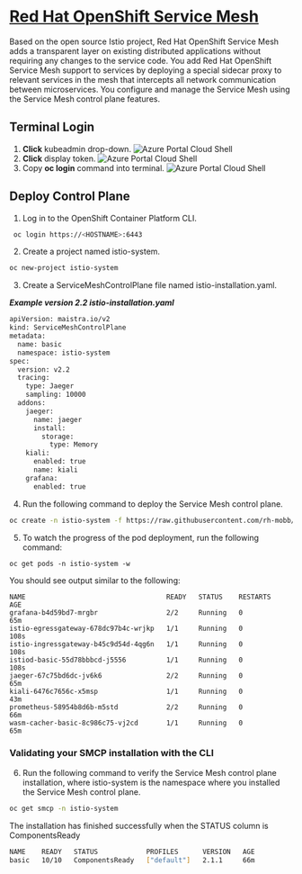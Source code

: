 # [Red Hat OpenShift Service Mesh](https://docs.openshift.com/container-platform/4.11/service_mesh/v1x/ossm-architecture.html)

Based on the open source Istio project, Red Hat OpenShift Service Mesh adds a transparent layer on existing distributed applications without requiring any changes to the service code. You add Red Hat OpenShift Service Mesh support to services by deploying a special sidecar proxy to relevant services in the mesh that intercepts all network communication between microservices. You configure and manage the Service Mesh using the Service Mesh control plane features.

## Terminal Login

1. **Click** kubeadmin drop-down.
![Azure Portal Cloud Shell](../assets/images/click-kubeadmin-dropdown.PNG)
1. **Click** display token.
![Azure Portal Cloud Shell](../assets/images/console-click-display-token.PNG)
1. Copy **oc login** command into terminal.
![Azure Portal Cloud Shell](../assets/images/cp-oclogin-to-cli.PNG)

## Deploy Control Plane

1. Log in to the OpenShift Container Platform CLI.

```bash
 oc login https://<HOSTNAME>:6443
```

2. Create a project named istio-system.

```bash
oc new-project istio-system
```
3. Create a ServiceMeshControlPlane file named istio-installation.yaml.

  ***Example version 2.2 istio-installation.yaml***
```bash
apiVersion: maistra.io/v2
kind: ServiceMeshControlPlane
metadata:
  name: basic
  namespace: istio-system
spec:
  version: v2.2
  tracing:
    type: Jaeger
    sampling: 10000
  addons:
    jaeger:
      name: jaeger
      install:
        storage:
          type: Memory
    kiali:
      enabled: true
      name: kiali
    grafana:
      enabled: true
```
4. Run the following command to deploy the Service Mesh control plane.

```bash
oc create -n istio-system -f https://raw.githubusercontent.com/rh-mobb/aro-hackathon-content/main/aro-content/assets/istio_installation.yaml
```
5. To watch the progress of the pod deployment, run the following command:

```
oc get pods -n istio-system -w

```
You should see output similar to the following:
```
NAME                                   READY   STATUS    RESTARTS   AGE
grafana-b4d59bd7-mrgbr                 2/2     Running   0          65m
istio-egressgateway-678dc97b4c-wrjkp   1/1     Running   0          108s
istio-ingressgateway-b45c9d54d-4qg6n   1/1     Running   0          108s
istiod-basic-55d78bbbcd-j5556          1/1     Running   0          108s
jaeger-67c75bd6dc-jv6k6                2/2     Running   0          65m
kiali-6476c7656c-x5msp                 1/1     Running   0          43m
prometheus-58954b8d6b-m5std            2/2     Running   0          66m
wasm-cacher-basic-8c986c75-vj2cd       1/1     Running   0          65m
```

### Validating your SMCP installation with the CLI
  
6. Run the following command to verify the Service Mesh control plane installation, where istio-system is the namespace where you installed the Service Mesh control plane.
  
```bash
oc get smcp -n istio-system
```

The installation has finished successfully when the STATUS column is ComponentsReady

```bash
NAME    READY   STATUS            PROFILES      VERSION   AGE
basic   10/10   ComponentsReady   ["default"]   2.1.1     66m  
```

